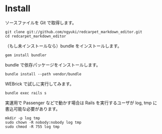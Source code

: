 # Install

ソースファイルを Git で取得します。

    git clone git://github.com/ngyuki/redcarpet_markdown_editor.git
    cd redcarpet_markdown_editor

（もし未インストールなら）bundle をインストールします。

    gem install bundler

bundle で依存パッケージをインストールします。

    bundle install --path vendor/bundle

WEBrick で試しに実行してみます。

    bundle exec rails s

実運用で Passenger などで動かす場合は Rails を実行するユーザが log, tmp に書込可能な必要があります。

    mkdir -p log tmp
    sudo chown -R nobody:nobody log tmp
    sudo chmod -R 755 log tmp
